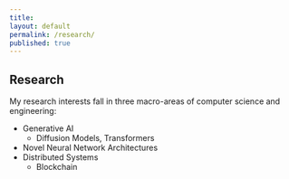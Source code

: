 ```yaml
---
title:
layout: default
permalink: /research/
published: true
---
```


## Research
My research interests fall in three macro-areas of computer science and engineering:
- Generative AI
  - Diffusion Models, Transformers
- Novel Neural Network Architectures
- Distributed Systems
  - Blockchain 

